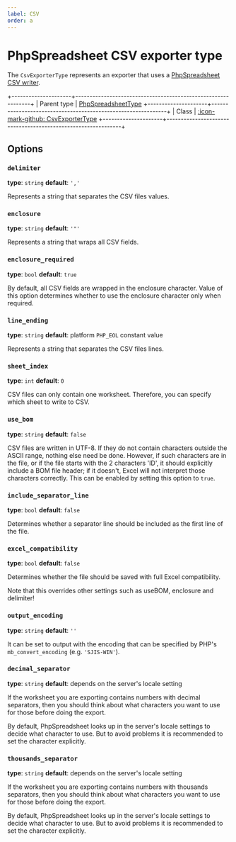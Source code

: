 ```yaml
---
label: CSV
order: a
---
```


# PhpSpreadsheet CSV exporter type

The `CsvExporterType` represents an exporter that uses a [PhpSpreadsheet CSV writer](https://phpspreadsheet.readthedocs.io/en/latest/topics/reading-and-writing-to-file/#phpofficephpspreadsheetwritercsv).

+---------------------+--------------------------------------------------------------+
| Parent type         | [PhpSpreadsheetType](php-spreadsheet.md)
+---------------------+--------------------------------------------------------------+
| Class               | [:icon-mark-github: CsvExporterType](https://github.com/Kreyu/data-table-bundle/blob/main/src/Filter/Type/CsvExporterType.php)
+---------------------+--------------------------------------------------------------+

## Options

### `delimiter`

**type**: `string` **default**: `','`

Represents a string that separates the CSV files values.

### `enclosure`

**type**: `string` **default**: `'"'`

Represents a string that wraps all CSV fields.

### `enclosure_required`

**type**: `bool` **default**: `true`

By default, all CSV fields are wrapped in the enclosure character.
Value of this option determines whether to use the enclosure character only when required.

### `line_ending`

**type**: `string` **default**: platform `PHP_EOL` constant value

Represents a string that separates the CSV files lines.

### `sheet_index`

**type**: `int` **default**: `0`

CSV files can only contain one worksheet. Therefore, you can specify which sheet to write to CSV.

### `use_bom`

**type**: `string` **default**: `false`

CSV files are written in UTF-8. If they do not contain characters outside the ASCII range, nothing else need be done.
However, if such characters are in the file, or if the file starts with the 2 characters 'ID', it should explicitly include a BOM file header;
if it doesn't, Excel will not interpret those characters correctly. This can be enabled by setting this option to `true`.

### `include_separator_line`

**type**: `bool` **default**: `false`

Determines whether a separator line should be included as the first line of the file.

### `excel_compatibility`

**type**: `bool` **default**: `false`

Determines whether the file should be saved with full Excel compatibility.

Note that this overrides other settings such as useBOM, enclosure and delimiter!

### `output_encoding`

**type**: `string` **default**: `''`

It can be set to output with the encoding that can be specified by PHP's `mb_convert_encoding` (e.g. `'SJIS-WIN'`).

### `decimal_separator`

**type**: `string` **default**: depends on the server's locale setting

If the worksheet you are exporting contains numbers with decimal separators,
then you should think about what characters you want to use for those before doing the export.

By default, PhpSpreadsheet looks up in the server's locale settings to decide what character to use.
But to avoid problems it is recommended to set the character explicitly.

### `thousands_separator`

**type**: `string` **default**: depends on the server's locale setting

If the worksheet you are exporting contains numbers with thousands separators,
then you should think about what characters you want to use for those before doing the export.

By default, PhpSpreadsheet looks up in the server's locale settings to decide what character to use.
But to avoid problems it is recommended to set the character explicitly.